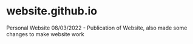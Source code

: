# website.github.io
Personal Website
08/03/2022 - Publication of Website, also made some changes to make website work
